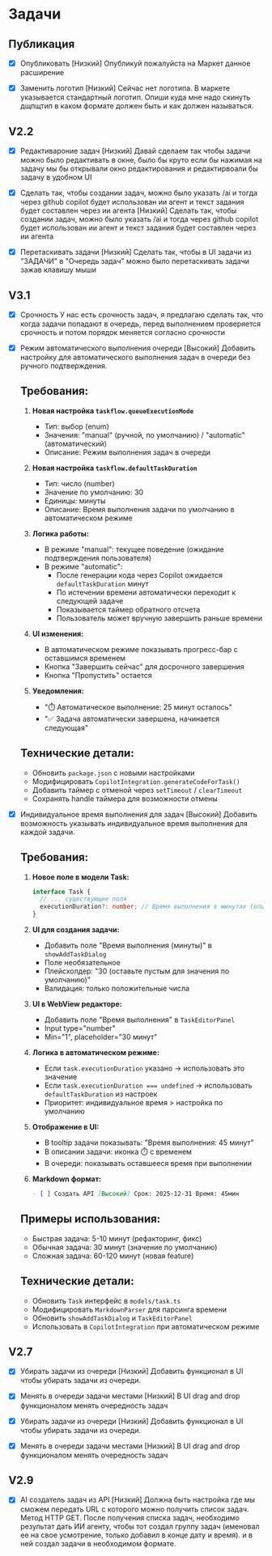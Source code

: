 # Задачи

## Публикация

- [x] Опубликовать [Низкий]
  Опубликуй пожалуйста на Маркет данное расширение

- [x] Заменить логотип [Низкий]
  Сейчас нет логотипа. В маркете указывается стандартный логотип. Опиши куда мне надо скинуть дщпщтип в каком формате должен быть и как должен называться.


## V2.2

- [x] Редактивароние задач [Низкий]
  Давай сделаем так чтобы задачи можно было редактивать в окне, было бы круто если бы нажимая на задачу мы бы открывали окно редактирования и редактирвоали бы задачу в удобном UI

- [x] Сделать так, чтобы создании задач, можно было указать /ai и тогда через github copilot будет использован ии агент и текст задания будет составлен через ии агента [Низкий]
  Сделать так, чтобы создании задач, можно было указать /ai и тогда через github copilot будет использован ии агент и текст задания будет составлен через ии агента

- [x] Перетаскивать задачи [Низкий]
  Сделать так, чтобы в UI задачи из "ЗАДАЧИ" в "Очередь задач" можно было перетаскивать задачи зажав клавишу мыши


## V3.1

- [x] Срочность
  У нас есть срочность задач, я предлагаю сделать так, что когда задачи попадают в очередь, перед выполнением проверяется срочность и потом порядок меняется согласно срочности

- [x] Режим автоматического выполнения очереди [Высокий]
  Добавить настройку для автоматического выполнения задач в очереди без ручного подтверждения.
  
  ## Требования:
  
  1. **Новая настройка `taskflow.queueExecutionMode`**
     - Тип: выбор (enum)
     - Значения: "manual" (ручной, по умолчанию) / "automatic" (автоматический)
     - Описание: Режим выполнения задач в очереди
  
  2. **Новая настройка `taskflow.defaultTaskDuration`**
     - Тип: число (number)
     - Значение по умолчанию: 30
     - Единицы: минуты
     - Описание: Время выполнения задачи по умолчанию в автоматическом режиме
  
  3. **Логика работы:**
     - В режиме "manual": текущее поведение (ожидание подтверждения пользователя)
     - В режиме "automatic": 
       - После генерации кода через Copilot ожидается `defaultTaskDuration` минут
       - По истечении времени автоматически переходит к следующей задаче
       - Показывается таймер обратного отсчета
       - Пользователь может вручную завершить раньше времени
  
  4. **UI изменения:**
     - В автоматическом режиме показывать прогресс-бар с оставшимся временем
     - Кнопка "Завершить сейчас" для досрочного завершения
     - Кнопка "Пропустить" остается
  
  5. **Уведомления:**
     - "⏱️ Автоматическое выполнение: 25 минут осталось"
     - "✅ Задача автоматически завершена, начинается следующая"
  
  ## Технические детали:
  
  - Обновить `package.json` с новыми настройками
  - Модифицировать `CopilotIntegration.generateCodeForTask()`
  - Добавить таймер с отменой через `setTimeout` / `clearTimeout`
  - Сохранять handle таймера для возможности отмены

- [x] Индивидуальное время выполнения для задач [Высокий]
  Добавить возможность указывать индивидуальное время выполнения для каждой задачи.
  
  ## Требования:
  
  1. **Новое поле в модели Task:**
     ```typescript
     interface Task {
       // ... существующие поля
       executionDuration?: number; // Время выполнения в минутах (опционально)
     }
     ```
  
  2. **UI для создания задачи:**
     - Добавить поле "Время выполнения (минуты)" в `showAddTaskDialog`
     - Поле необязательное
     - Плейсхолдер: "30 (оставьте пустым для значения по умолчанию)"
     - Валидация: только положительные числа
  
  3. **UI в WebView редакторе:**
     - Добавить поле "Время выполнения" в `TaskEditorPanel`
     - Input type="number"
     - Min="1", placeholder="30 минут"
  
  4. **Логика в автоматическом режиме:**
     - Если `task.executionDuration` указано → использовать это значение
     - Если `task.executionDuration === undefined` → использовать `defaultTaskDuration` из настроек
     - Приоритет: индивидуальное время > настройка по умолчанию
  
  5. **Отображение в UI:**
     - В tooltip задачи показывать: "Время выполнения: 45 минут"
     - В описании задачи: иконка ⏱️ с временем
     - В очереди: показывать оставшееся время при выполнении
  
  6. **Markdown формат:**
     ```markdown
     - [ ] Создать API [Высокий] Срок: 2025-12-31 Время: 45мин
     ```
  
  ## Примеры использования:
  
  - Быстрая задача: 5-10 минут (рефакторинг, фикс)
  - Обычная задача: 30 минут (значение по умолчанию)
  - Сложная задача: 60-120 минут (новая feature)
  
  ## Технические детали:
  
  - Обновить `Task` интерфейс в `models/task.ts`
  - Модифицировать `MarkdownParser` для парсинга времени
  - Обновить `showAddTaskDialog` и `TaskEditorPanel`
  - Использовать в `CopilotIntegration` при автоматическом режиме


## V2.7

- [x] Убирать задачи из очереди [Низкий]
  Добавить функционал в UI чтобы убирать задачи из очереди. 

- [x] Менять в очереди задачи местами [Низкий]
  В UI drag and drop функционалом менять очередность задач

- [x] Убирать задачи из очереди [Низкий]
  Добавить функционал в UI чтобы убирать задачи из очереди.

- [x] Менять в очереди задачи местами [Низкий]
  В UI drag and drop функционалом менять очередность задач


## V2.9

- [x] AI создатель задач из API [Низкий]
  Должна быть настройка где мы сможем передать URL с которого можно получить список задач. Метод HTTP GET. После получения списка задач, необходимо результат дать ИИ агенту, чтобы тот создал группу задач (именовал ее на свое усмотрение, только добавил в конце дату и время). и в ней создал задачи в необходимом формате.

